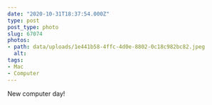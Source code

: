 ```yaml
---
date: "2020-10-31T18:37:54.000Z"
type: post 
post_type: photo
slug: 67074
photos: 
- path: data/uploads/1e441b58-4ffc-4d0e-8802-0c18c982bc82.jpeg
  alt: 
tags: 
- Mac
- Computer
---
```

New computer day!
